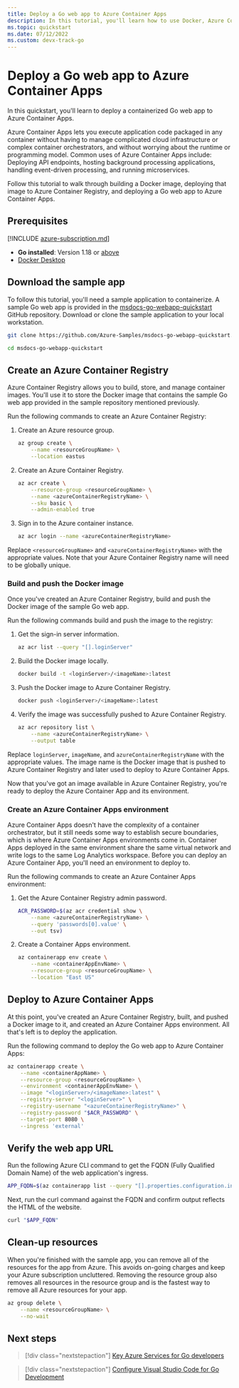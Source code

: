 ```yaml
---
title: Deploy a Go web app to Azure Container Apps
description: In this tutorial, you'll learn how to use Docker, Azure Container Registry, and Azure Container Apps to deploy a Go web app to Azure.
ms.topic: quickstart
ms.date: 07/12/2022
ms.custom: devx-track-go
---
```


# Deploy a Go web app to Azure Container Apps

In this quickstart, you'll learn to deploy a containerized Go web app to Azure Container Apps.

Azure Container Apps lets you execute application code packaged in any container without having to manage complicated cloud infrastructure or complex container orchestrators, and without worrying about the runtime or programming model. Common uses of Azure Container Apps include: Deploying API endpoints, hosting background processing applications, handling event-driven processing, and running microservices.

Follow this tutorial to walk through building a Docker image, deploying that image to Azure Container Registry, and deploying a Go web app to Azure Container Apps.

## Prerequisites

[!INCLUDE [azure-subscription.md](includes/azure-subscription.md)]
- **Go installed**: Version 1.18 or [above](https://go.dev/dl/)
- [Docker Desktop](https://www.docker.com/products/docker-desktop/)

## Download the sample app

To follow this tutorial, you'll need a sample application to containerize. A sample Go web app is provided in the [msdocs-go-webapp-quickstart](https://github.com/Azure-Samples/msdocs-go-webapp-quickstart) GitHub repository. Download or clone the sample application to your local workstation.

```bash
git clone https://github.com/Azure-Samples/msdocs-go-webapp-quickstart.git

cd msdocs-go-webapp-quickstart
```

## Create an Azure Container Registry

Azure Container Registry allows you to build, store, and manage container images. You'll use it to store the Docker image that contains the sample Go web app provided in the sample repository mentioned previously.

Run the following commands to create an Azure Container Registry:

1. Create an Azure resource group.
    ```bash
    az group create \
        --name <resourceGroupName> \
        --location eastus
    ```

1. Create an Azure Container Registry.
    ```bash
    az acr create \
        --resource-group <resourceGroupName> \
        --name <azureContainerRegistryName> \
        --sku basic \
        --admin-enabled true
    ```

1. Sign in to the Azure container instance.
    ```bash
    az acr login --name <azureContainerRegistryName>  
    ```

Replace `<resourceGroupName>` and `<azureContainerRegistryName>` with the appropriate values. Note that your Azure Container Registry name will need to be globally unique.

### Build and push the Docker image

Once you've created an Azure Container Registry, build and push the Docker image of the sample Go web app.

Run the following commands build and push the image to the registry:

1. Get the sign-in server information.
    ```bash
    az acr list --query "[].loginServer" 
    ```

1. Build the Docker image locally.
    ```bash
    docker build -t <loginServer>/<imageName>:latest
    ```

2. Push the Docker image to Azure Container Registry.
    ```bash
    docker push <loginServer>/<imageName>:latest
    ```

3. Verify the image was successfully pushed to Azure Container Registry.
    ```bash
    az acr repository list \
        --name <azureContainerRegistryName> \
        --output table
    ```

Replace `loginServer`, `imageName`, and `azureContainerRegistryName` with the appropriate values. The image name is the Docker image that is pushed to Azure Container Registry and later used to deploy to Azure Container Apps.

Now that you've got an image available in Azure Container Registry, you're ready to deploy the Azure Container App and its environment. 

### Create an Azure Container Apps environment

Azure Container Apps doesn't have the complexity of a container orchestrator, but it still needs some way to establish secure boundaries, which is where Azure Container Apps environments come in. Container Apps deployed in the same environment share the same virtual network and write logs to the same Log Analytics workspace. Before you can deploy an Azure Container App, you'll need an environment to deploy to.

Run the following commands to create an Azure Container Apps environment:

1. Get the Azure Container Registry admin password.
    ```bash
    ACR_PASSWORD=$(az acr credential show \
        --name <azureContainerRegistryName> \
        --query 'passwords[0].value' \
        --out tsv)
    ```

2. Create a Container Apps environment.
    ```bash
    az containerapp env create \
        --name <containerAppEnvName> \
        --resource-group <resourceGroupName> \
        --location "East US"
    ```

## Deploy to Azure Container Apps

At this point, you've created an Azure Container Registry, built, and pushed a Docker image to it, and created an Azure Container Apps environment. All that's left is to deploy the application.

Run the following command to deploy the Go web app to Azure Container Apps:

```bash
az containerapp create \
    --name <containerAppName> \
    --resource-group <resourceGroupName> \
    --environment <containerAppEnvName> \
    --image "<loginServer>/<imageName>:latest" \
    --registry-server "<loginServer>" \
    --registry-username "<azureContainerRegistryName>" \
    --registry-password "$ACR_PASSWORD" \
    --target-port 8080 \
    --ingress 'external'
```

## Verify the web app URL

Run the following Azure CLI command to get the FQDN (Fully Qualified Domain Name) of the web application's ingress.

```bash
APP_FQDN=$(az containerapp list --query "[].properties.configuration.ingress.fqdn")
```

Next, run the curl command against the FQDN and confirm output reflects the HTML of the website.

```bash
curl "$APP_FQDN"
```

## Clean-up resources

When you're finished with the sample app, you can remove all of the resources for the app from Azure. This avoids on-going charges and keep your Azure subscription uncluttered. Removing the resource group also removes all resources in the resource group and is the fastest way to remove all Azure resources for your app.

```bash
az group delete \
    --name <resourceGroupName> \
    --no-wait
```

## Next steps

> [!div class="nextstepaction"]
> [Key Azure Services for Go developers](key-azure-services-for-go.md)

> [!div class="nextstepaction"]
> [Configure Visual Studio Code for Go Development](configure-visual-studio-code.md)
